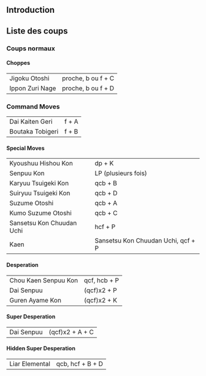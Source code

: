 ## Introduction

## Liste des coups

### Coups normaux

#### Choppes

|                 |                    |
|-----------------|--------------------|
| Jigoku Otoshi   | proche, b ou f + C |
| Ippon Zuri Nage | proche, b ou f + D |

### Command Moves

|                  |       |
|------------------|-------|
| Dai Kaiten Geri  | f + A |
| Boutaka Tobigeri | f + B |

#### Special Moves

|                           |                                    |
|---------------------------|------------------------------------|
| Kyoushuu Hishou Kon       | dp + K                             |
| Senpuu Kon                | LP (plusieurs fois)                |
| Karyuu Tsuigeki Kon       | qcb + B                            |
| Suiryuu Tsuigeki Kon      | qcb + D                            |
| Suzume Otoshi             | qcb + A                            |
| Kumo Suzume Otoshi        | qcb + C                            |
| Sansetsu Kon Chuudan Uchi | hcf + P                            |
| Kaen                      | Sansetsu Kon Chuudan Uchi, qcf + P |

#### Desperation

|                      |              |
|----------------------|--------------|
| Chou Kaen Senpuu Kon | qcf, hcb + P |
| Dai Senpuu           | (qcf)x2 + P  |
| Guren Ayame Kon      | (qcf)x2 + K  |

#### Super Desperation

|            |                 |
|------------|-----------------|
| Dai Senpuu | (qcf)x2 + A + C |

#### Hidden Super Desperation

|                |                  |
|----------------|------------------|
| Liar Elemental | qcb, hcf + B + D |
